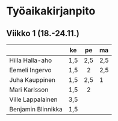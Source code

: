 # Työaikakirjanpito

## Viikko 1 (18.-24.11.)


|                    | ke  | pe  | ma  |                                          
| -------------------|:---:|:---:|:----| 
| Hilla Halla-aho    | 1,5 | 2,5 | 2,5 |
| Eemeli Ingervo     | 1,5 |  2  | 2,5 |
| Juha Kauppinen     | 1,5 | 2,5 |  1  |
| Mari Karlsson      | 1,5 |  2  |     |
| Ville Lappalainen  | 3,5 |     |     |
| Benjamin Blinnikka | 1,5 |     |     |
